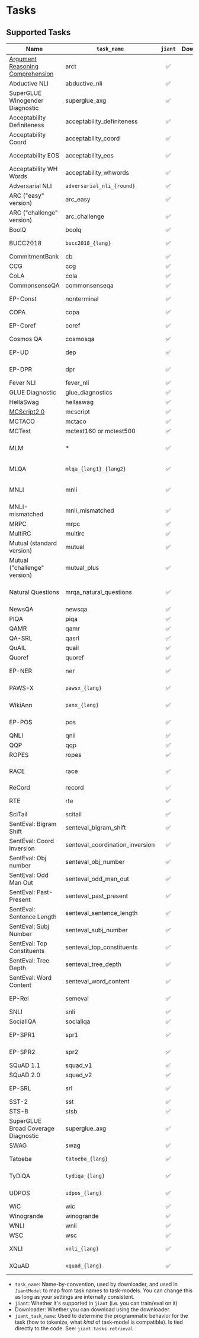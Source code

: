 # Tasks

## Supported Tasks

| Name | `task_name` | `jiant` | Downloader | `jiant_task_name` | Misc |
|---|---|:---:|:---:|---|---|
| [Argument Reasoning Comprehension](https://arxiv.org/abs/1708.01425) | arct | ✅ | ✅ | arct | [Github](https://github.com/UKPLab/argument-reasoning-comprehension-task) |
| Abductive NLI | abductive_nli | ✅ | ✅ | abductive_nli |  |
| SuperGLUE Winogender Diagnostic | superglue_axg | ✅ | ✅ | superglue_axg | SuperGLUE |
| Acceptability Definiteness | acceptability_definiteness | ✅ | ✅ | acceptability_definiteness | Function Words |
| Acceptability Coord | acceptability_coord | ✅ | ✅ | acceptability_coord | Function Words |
| Acceptability EOS | acceptability_eos | ✅ | ✅ | acceptability_eos | Function Words |
| Acceptability WH Words | acceptability_whwords | ✅ | ✅ | acceptability_whwords | Function Words |
| Adversarial NLI | `adversarial_nli_{round}` | ✅ | ✅ | adversarial_nli | 3 rounds |
| ARC ("easy" version) | arc_easy | ✅ | ✅ | arc_easy | [site](https://allenai.org/data/arc) |
| ARC ("challenge" version) | arc_challenge | ✅ | ✅ | arc_challenge | [site](https://allenai.org/data/arc) |
| BoolQ | boolq | ✅ | ✅ | boolq | SuperGLUE |
| BUCC2018 | `bucc2018_{lang}` | ✅ | ✅ | bucc2018 | XTREME, multi-lang |
| CommitmentBank | cb | ✅ | ✅ | cb | SuperGLUE |
| CCG | ccg | ✅ |  | ccg |  |
| CoLA | cola | ✅ | ✅ | cola | GLUE |
| CommonsenseQA | commonsenseqa | ✅ | ✅ | commonsenseqa |  |
| EP-Const | nonterminal | ✅ |  | nonterminal | Edge-Probing |
| COPA | copa | ✅ | ✅ | copa | SuperGLUE |
| EP-Coref | coref | ✅ |  | coref | Edge-Probing |
| Cosmos QA | cosmosqa | ✅ | ✅ | cosmosqa |  |
| EP-UD | dep | ✅ |  | dep | Edge-Probing |
| EP-DPR | dpr | ✅ |  | dpr | Edge-Probing |
| Fever NLI | fever_nli | ✅ | ✅ | fever_nli |  |
| GLUE Diagnostic | glue_diagnostics | ✅ | ✅ | glue_diagnostics | GLUE |
| HellaSwag | hellaswag | ✅ | ✅ | hellaswag |  |
| [MCScript2.0](https://arxiv.org/pdf/1905.09531.pdf) | mcscript | ✅ |  | mcscript | [data](https://my.hidrive.com/share/wdnind8pp5#$/) |
| MCTACO | mctaco | ✅ | ✅ | mctaco |  |
| MCTest | mctest160 or mctest500 | ✅ | ✅ | mctest160 or mctest600 | [data](https://mattr1.github.io/mctest/data.html) |
| MLM | * | ✅ | * | mlm_simple | See task-specific notes. |
| MLQA | `mlqa_{lang1}_{lang2}` | ✅ | ✅ | mlqa | XTREME, multi-lang |
| MNLI | mnli | ✅ | ✅ | mnli | GLUE, MNLI-matched |
| MNLI-mismatched | mnli_mismatched | ✅ | ✅ | mnli_mismatched | GLUE |
| MRPC | mrpc | ✅ | ✅ | mrpc | GLUE |
| MultiRC | multirc | ✅ | ✅ | multirc | SuperGLUE |
| Mutual (standard version) | mutual | ✅ | ✅ | mutual | [site](https://github.com/Nealcly/MuTual) |
| Mutual ("challenge" version) | mutual_plus | ✅ | ✅ | mutual_plus | [site](https://github.com/Nealcly/MuTual) |
| Natural Questions | mrqa_natural_questions | ✅ | ✅ | mrqa_natural_questions | [MRQA](https://mrqa.github.io/) version of task |
| NewsQA | newsqa | ✅ | ✅ | newsqa |  |
| PIQA | piqa | ✅ | ✅ | piqa | [PIQA](https://yonatanbisk.com/piqa/) |
| QAMR | qamr | ✅ | ✅ | qamr |  |
| QA-SRL | qasrl | ✅ | ✅ | qasrl |  |
| QuAIL | quail | ✅ | ✅ | quail | [site](http://text-machine.cs.uml.edu/lab2/projects/quail/) |
| Quoref | quoref | ✅ | ✅ | quoref |  |
| EP-NER | ner | ✅ |  | ner | Edge-Probing |
| PAWS-X | `pawsx_{lang}` | ✅ | ✅ | pawsx | XTREME, multi-lang |
| WikiAnn | `panx_{lang}` | ✅ | ✅ | panx | XTREME, multi-lang |
| EP-POS | pos | ✅ |  | pos | Edge-Probing |
| QNLI | qnli | ✅ | ✅ | qnli | GLUE |
| QQP | qqp | ✅ | ✅ | qqp | GLUE |
| ROPES | ropes | ✅ | ✅ | ropes |  |
| RACE | race | ✅ | ✅ | race | `race`, `race_middle`, `race_high` |
| ReCord | record | ✅ | ✅ | record | SuperGLUE |
| RTE | rte | ✅ | ✅ | rte | GLUE, SuperGLUE |
| SciTail | scitail | ✅ | ✅ | scitail |  |
| SentEval: Bigram Shift | senteval_bigram_shift | ✅ | ✅ | senteval_bigram_shift | SentEval |
| SentEval: Coord Inversion | senteval_coordination_inversion | ✅ | ✅ | senteval_coordination_inversion | SentEval |
| SentEval: Obj number | senteval_obj_number | ✅ | ✅ | senteval_obj_number | SentEval |
| SentEval: Odd Man Out | senteval_odd_man_out | ✅ | ✅ | senteval_odd_man_out | SentEval |
| SentEval: Past-Present | senteval_past_present | ✅ | ✅ | senteval_past_present | SentEval |
| SentEval: Sentence Length | senteval_sentence_length | ✅ | ✅ | senteval_sentence_length | SentEval |
| SentEval: Subj Number | senteval_subj_number | ✅ | ✅ | senteval_subj_number | SentEval |
| SentEval: Top Constituents | senteval_top_constituents | ✅ | ✅ | senteval_top_constituents | SentEval |
| SentEval: Tree Depth | senteval_tree_depth | ✅ | ✅ | senteval_tree_depth | SentEval |
| SentEval: Word Content | senteval_word_content | ✅ | ✅ | senteval_word_content | SentEval |
| EP-Rel | semeval | ✅ |  | semeval | Edge-Probing |
| SNLI | snli | ✅ | ✅ | snli |  |
| SocialIQA | socialiqa | ✅ | ✅ | socialiqa |  |
| EP-SPR1 | spr1 | ✅ |  | spr1 | Edge-Probing |
| EP-SPR2 | spr2 | ✅ |  | spr2 | Edge-Probing |
| SQuAD 1.1 | squad_v1 | ✅ | ✅ | squad |  |
| SQuAD 2.0 | squad_v2 | ✅ | ✅ | squad |  |
| EP-SRL | srl | ✅ |  | srl | Edge-Probing |
| SST-2 | sst | ✅ | ✅ | sst | GLUE |
| STS-B | stsb | ✅ | ✅ | stsb | GLUE |
| SuperGLUE Broad Coverage Diagnostic | superglue_axg | ✅ | ✅ | superglue_axg | SuperGLUE |
| SWAG | swag | ✅ | ✅ | swag |  |
| Tatoeba | `tatoeba_{lang}` | ✅ | ✅ | tatoeba | XTREME, multi-lang |
| TyDiQA | `tydiqa_{lang}` | ✅ | ✅ | tydiqa | XTREME, multi-lang |
| UDPOS | `udpos_{lang}` | ✅ | ✅ | udpos | XTREME, multi-lang |
| WiC | wic | ✅ | ✅ | wic | SuperGLUE |
| Winogrande | winogrande | ✅ | ✅ | winogrande | |
| WNLI | wnli | ✅ | ✅ | wnli | GLUE |
| WSC | wsc | ✅ | ✅ | wsc | SuperGLUE |
| XNLI | `xnli_{lang}` | ✅ | ✅ | xnli | XTREME, multi-lang |
| XQuAD | `xquad_{lang}` | ✅ | ✅ | xquad | XTREME, multi-lang |

* `task_name`: Name-by-convention, used by downloader, and used in `JiantModel` to map from task names to task-models. You can change this as long as your settings are internally consistent.
* `jiant`: Whether it's supported in `jiant` (i.e. you can train/eval on it)
* Downloader: Whether you can download using the downloader.
* `jiant_task_name`: Used to determine the programmatic behavior for the task (how to tokenize, what *kind* of task-model is compatible). Is tied directly to the code. See: `jiant.tasks.retrieval`.
